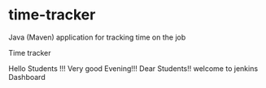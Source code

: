 # time-tracker
Java (Maven) application for tracking time on the job

Time tracker

Hello Students !!! Very good Evening!!! Dear Students!! welcome to jenkins Dashboard
